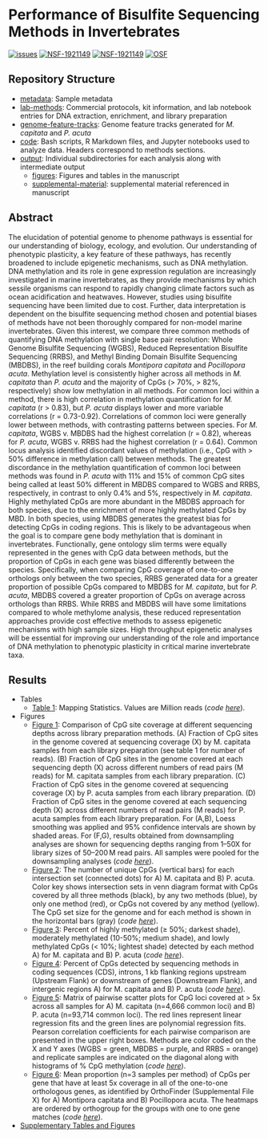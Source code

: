 # Performance of Bisulfite Sequencing Methods in Invertebrates

[![issues](https://img.shields.io/github/issues/hputnam/Meth_Compare.svg)](https://img.shields.io/github/issues/hputnam/Meth_Compare)
[![NSF-1921149](https://img.shields.io/badge/NSF-1921149-blue.svg)](https://nsf.gov/awardsearch/showAward?AWD_ID=1921149)
[![NSF-1921149](https://img.shields.io/badge/NSF-1921465-blue.svg)](https://nsf.gov/awardsearch/showAward?AWD_ID=1921465)
[![OSF](https://img.shields.io/badge/OSF-x5waz-blueviolet.svg)](https://osf.io/x5waz/)


## Repository Structure

- [metadata](https://github.com/hputnam/Meth_Compare/tree/master/metadata): Sample metadata
- [lab-methods](https://github.com/hputnam/Meth_Compare/tree/master/lab-methods): Commercial protocols, kit information, and lab notebook entries for DNA extraction, enrichment, and library preparation
- [genome-feature-tracks](https://github.com/hputnam/Meth_Compare/tree/master/genome-feature-files): Genome feature tracks generated for *M. capitata* and *P. acuta*
- [code](https://github.com/hputnam/Meth_Compare/tree/master/code): Bash scripts, R Markdown files, and Jupyter notebooks used to analyze data. Headers correspond to methods sections.
- [output](https://github.com/hputnam/Meth_Compare/tree/master/output): Individual subdirectories for each analysis along with intermediate output
    - [figures](https://github.com/hputnam/Meth_Compare/tree/master/output/figures): Figures and tables in the manuscript
    - [supplemental-material](https://github.com/hputnam/Meth_Compare/tree/master/output/supplemental-material): supplemental material referenced in manuscript

## Abstract

The elucidation of potential genome to phenome pathways is essential for our understanding of biology, ecology, and evolution. Our understanding of phenotypic plasticity, a key feature of these pathways, has recently broadened to include epigenetic mechanisms, such as DNA methylation. DNA methylation and its role in gene expression regulation are increasingly investigated in marine invertebrates, as they provide mechanisms by which sessile organisms can respond to rapidly changing climate factors such as ocean acidification and heatwaves. However, studies using bisulfite sequencing have been limited due to cost. Further, data interpretation is dependent on the bisulfite sequencing method chosen and potential biases of methods have not been thoroughly compared for non-model marine invertebrates. Given this interest, we compare three common methods of quantifying DNA methylation with single base pair resolution: Whole Genome Bisulfite Sequencing (WGBS), Reduced Representation Bisulfite Sequencing (RRBS), and Methyl Binding Domain Bisulfite Sequencing (MBDBS), in the reef building corals *Montipora capitata* and *Pocillopora acuta*. Methylation level is consistently higher across all methods in *M. capitata* than *P. acuta* and the majority of CpGs (> 70%, > 82%, respectively) show low methylation in all methods. For common loci within a method, there is high correlation in methylation quantification for *M. capitata* (r > 0.83), but *P. acuta* displays lower and more variable correlations (r = 0.73-0.92). Correlations of common loci were generally lower between methods, with contrasting patterns between species. For *M. capitata*, WGBS v. MBDBS had the highest correlation (r = 0.82), whereas for *P. acuta*, WGBS v. RRBS had the highest correlation (r = 0.64). Common locus analysis identified discordant values of methylation (i.e., CpG with > 50% difference in methylation call) between methods. The greatest discordance in the methylation quantification of common loci between methods was found in *P. acuta* with 11% and 15% of common CpG sites being called at least 50% different in MBDBS compared to WGBS and RRBS, respectively, in contrast to only 0.4% and 5%, respectively in *M. capitata*. Highly methylated CpGs are more abundant in the MBDBS approach for both species, due to the enrichment of more highly methylated CpGs by MBD. In both species, using MBDBS generates the greatest bias for detecting CpGs in coding regions.  This is likely to be advantageous when the goal is to compare gene body methylation that is dominant in invertebrates. Functionally, gene ontology slim terms were equally represented in the genes with CpG data between methods, but the proportion of CpGs in each gene was biased differently between the species. Specifically, when comparing CpG coverage of one-to-one orthologs only between the two species, RRBS generated data for a greater proportion of possible CpGs compared to MBDBS for *M. capitata*, but for *P. acuta*, MBDBS covered a greater proportion of CpGs on average across orthologs than RRBS. While RRBS and MBDBS will have some limitations compared to whole methylome analysis, these reduced representation approaches provide cost effective methods to assess epigenetic mechanisms with high sample sizes. High throughput epigenetic analyses will be essential for improving our understanding of the role and importance of DNA methylation to phenotypic plasticity in critical marine invertebrate taxa.

## Results

- Tables
	- [Table 1](): Mapping Statistics. Values are Million reads (*code [here]()*).
- Figures
	- [Figure 1](): Comparison of CpG site coverage at different sequencing depths across library preparation methods. (A) Fraction of CpG sites in the genome covered at sequencing coverage (X) by M. capitata samples from each library preparation (see table 1 for number of reads). (B) Fraction of CpG sites in the genome covered at each sequencing depth (X) across different numbers of read pairs (M reads) for M. capitata samples from each library preparation. (C) Fraction of CpG sites in the genome covered at sequencing coverage (X) by P. acuta samples from each library preparation. (D) Fraction of CpG sites in the genome covered at each sequencing depth (X) across different numbers of read pairs (M reads) for P. acuta samples from each library preparation. For (A,B), Loess smoothing was applied and 95% confidence intervals are shown by shaded areas. For (F,G), results obtained from downsampling analyses are shown for sequencing depths ranging from 1–50X for library sizes of 50–200 M read pairs. All samples were pooled for the downsampling analyses (*code [here]()*).
	- [Figure 2](): The number of unique CpGs (vertical bars) for each intersection set (connected dots) for A) M. capitata and B) P. acuta. Color key shows intersection sets in venn diagram format with CpGs covered by all three methods (black), by any two methods (blue), by only one method (red), or CpGs not covered by any method (yellow). The CpG set size for the genome and for each method is shown in the horizontal bars (gray) (*code [here]()*).
	- [Figure 3](https://github.com/hputnam/Meth_Compare/blob/master/Output/Union-CpG-Type-Multipanel.pdf): Percent of highly methylated (≥ 50%; darkest shade), moderately methylated (10-50%; medium shade), and lowly methylated CpGs (< 10%; lightest shade) detected by each method A) for M. capitata and B) P. acuta (*code [here](https://github.com/hputnam/Meth_Compare/blob/master/code/Characterizing-CpG-Methylation-5x-Union-Summary-Plots.Rmd)*).
	- [Figure 4](https://github.com/hputnam/Meth_Compare/blob/master/Output/Union-CpG-Features-Multipanel.pdf): Percent of CpGs detected by sequencing methods in coding sequences (CDS), introns, 1 kb flanking regions upstream (Upstream Flank) or downstream of genes (Downstream Flank), and intergenic regions A) for M. capitata and B) P. acuta (*code [here](https://github.com/hputnam/Meth_Compare/blob/master/code/Characterizing-CpG-Methylation-5x-Union-Summary-Plots.Rmd)*).
	- [Figure 5](): Matrix of pairwise scatter plots for CpG loci covered at > 5x across all samples for A) M. capitata (n=4,666 common loci) and B) P. acuta (n=93,714 common loci). The red lines represent linear regression fits and the green lines are polynomial regression fits. Pearson correlation coefficients for each pairwise comparison are presented in the upper right boxes. Methods are color coded on the X and Y axes (WGBS = green, MBDBS = purple, and RRBS = orange) and replicate samples are indicated on the diagonal along with histograms of % CpG methylation (*code [here]()*).
	- [Figure 6](): Mean proportion (n=3 samples per method) of CpGs per gene that have at least 5x coverage in all of the one-to-one orthologous genes, as identified by OrthoFinder (Supplemental File X) for A) Montipora capitata and B) Pocillopora acuta. The heatmaps are ordered by orthogroup for the groups with one to one gene matches (*code [here]()*).
- [Supplementary Tables and Figures](https://github.com/hputnam/Meth_Compare/tree/master/output/supplemental-material)
